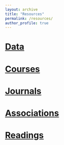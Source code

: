 ```yaml
---
layout: archive
title: "Resources"
permalink: /resources/
author_profile: true
---
```


[Data](data.md)
======


[Courses](courses.md)
======


[Journals](journals.md) 
======


[Associations](associations.md)  
======


[Readings](readings.md) 
======
